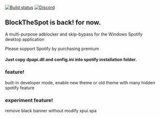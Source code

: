 [![Build status](https://ci.appveyor.com/api/projects/status/31l6ynm0a1fhr2vs/branch/master?svg=true)](https://ci.appveyor.com/project/mrpond/blockthespot/branch/master) [![Discord](https://discord.com/api/guilds/807273906872123412/widget.png)](https://discord.gg/p43cusgUPm)


## BlockTheSpot is back! for now. 

A multi-purpose adblocker and skip-bypass for the Windows Spotify desktop application

Please support Spotify by purchasing premium

#### Just copy dpapi.dll and config.ini into spotify installation folder.

### feature! 
built-in developer mode, enable new theme or old theme
with many hidden spotify feature

### experiment feature!
remove black banner without modify xpui.spa


